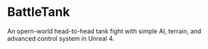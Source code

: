# BattleTank
An opern-world head-to-head tank fight with simple AI, terrain, and advanced control system in Unreal 4.

